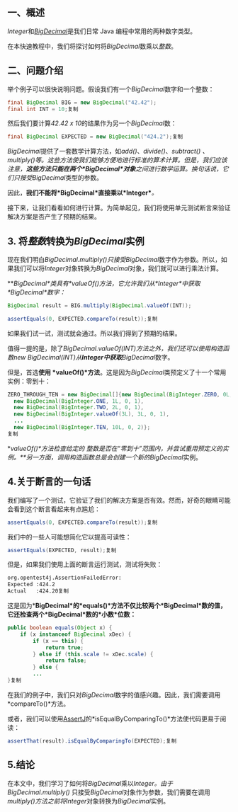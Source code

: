 ## 一、概述

*Integer*和[*BigDecimal*](https://www.baeldung.com/java-bigdecimal-biginteger)是我们日常 Java 编程中常用的两种数字类型。

在本快速教程中，我们将探讨如何将*BigDecimal*数乘以*整数*。

## 二、问题介绍

举个例子可以很快说明问题。假设我们有一个*BigDecimal*数字和一个整数：

```java
final BigDecimal BIG = new BigDecimal("42.42");
final int INT = 10;复制
```

然后我们要计算*42.42 x 10*的结果作为另一个*BigDecimal*数：

```java
final BigDecimal EXPECTED = new BigDecimal("424.2");复制
```

*BigDecimal*提供了一套数学计算方法，如*add()*、*divide()*、*subtract() 、* *multiply()*等。这些方法使我们能够方便地进行标准的算术计算。但是，我们应该注意，**这些方法只能在两个\*BigDecimal\*对象**之间进行数学运算。换句话说，它们只接受*BigDecimal*类型的参数。

因此，**我们不能将\*BigDecimal\*直接乘以\*Integer\****。*

接下来，让我们看看如何进行计算。为简单起见，我们将使用单元测试断言来验证解决方案是否产生了预期的结果。

## 3. 将*整数*转换为*BigDecimal*实例

现在我们明白*BigDecimal.multiply()*只接受*BigDecimal*数字作为参数。所以，如果我们可以将*Integer*对象转换为*BigDecimal*对象，我们就可以进行乘法计算。

***BigDecimal\*类具有\*valueOf()方法，它允许我们从\**Integer\*中获取\*BigDecimal\*数字：**

```java
BigDecimal result = BIG.multiply(BigDecimal.valueOf(INT));
                                                          
assertEquals(0, EXPECTED.compareTo(result));复制
```

如果我们试一试，测试就会通过。所以我们得到了预期的结果。

值得一提的是，除了*BigDecimal.valueOf(INT)*方法之外，我们还可以使用构造函数*new BigDecimal(INT)从**Integer中获取**BigDecimal*数字。

但是，首选**使用 \*valueOf()\*方法**。这是因为*BigDecimal*类预定义了十一个常用实例：零到十：

```java
ZERO_THROUGH_TEN = new BigDecimal[]{new BigDecimal(BigInteger.ZERO, 0L, 0, 1),
  new BigDecimal(BigInteger.ONE, 1L, 0, 1), 
  new BigDecimal(BigInteger.TWO, 2L, 0, 1), 
  new BigDecimal(BigInteger.valueOf(3L), 3L, 0, 1), 
  ...
  new BigDecimal(BigInteger.TEN, 10L, 0, 2)};
复制
```

***valueOf()\*方法检查给定的 整数是否在“零到十”范围内，并尝试重用预定义的实例。**另一方面，调用构造函数总是会创建一个新的*BigDecimal*实例。

## 4.关于断言的一句话

我们编写了一个测试，它验证了我们的解决方案是否有效。然而，好奇的眼睛可能会看到这个断言看起来有点尴尬：

```java
assertEquals(0, EXPECTED.compareTo(result));复制
```

我们中的一些人可能想简化它以提高可读性：

```java
assertEquals(EXPECTED, result);复制
```

但是，如果我们使用上面的断言运行测试，测试将失败：

```bash
org.opentest4j.AssertionFailedError: 
Expected :424.2
Actual   :424.20复制
```

这是因为***BigDecimal\*的\*equals()\*方法不仅比较两个\*BigDecimal\*数的值，它还检查两个\*BigDecimal\*数的\*小数\*位数：**

```java
public boolean equals(Object x) {
    if (x instanceof BigDecimal xDec) {
        if (x == this) {
            return true;
        } else if (this.scale != xDec.scale) {
            return false;
        } else {
        ...
}复制
```

在我们的例子中，我们只对*BigDecimal*数字的值感兴趣。因此，我们需要调用 *compareTo()*方法。

或者，我们可以使用[AssertJ](https://www.baeldung.com/introduction-to-assertj)的*isEqualByComparingTo()*方法使代码更易于阅读：

```java
assertThat(result).isEqualByComparingTo(EXPECTED);复制
```

## 5.结论

在本文中，我们学习了如何将*BigDecimal*乘以*Integer。*由于*BigDecimal.multiply()* 只接受*BigDecimal*对象作为参数，我们需要在调用*multiply()*方法之前将*Integer*对象转换为*BigDecimal*实例。